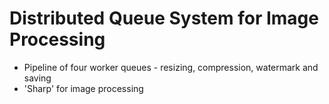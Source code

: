# Distributed Queue System for Image Processing
- Pipeline of four worker queues - resizing, compression, watermark and saving
- 'Sharp' for image processing
